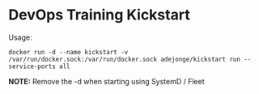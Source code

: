 # DevOps Training Kickstart

Usage:
```
docker run -d --name kickstart -v /var/run/docker.sock:/var/run/docker.sock adejonge/kickstart run --service-ports all
```

**NOTE:** Remove the -d when starting using SystemD / Fleet
